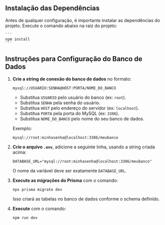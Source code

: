 ## Instalação das Dependências

Antes de qualquer configuração, é importante instalar as dependências do projeto. Execute o comando abaixo na raiz do projeto:

    ```
    npm install
    ```

## Instruções para Configuração do Banco de Dados

1. **Crie a string de conexão do banco de dados** no formato:

    ```
    mysql://USUARIO:SENHA@HOST:PORTA/NOME_DO_BANCO
    ```

    - Substitua `USUARIO` pelo usuário do banco (ex: `root`).
    - Substitua `SENHA` pela senha do usuário.
    - Substitua `HOST` pelo endereço do servidor (ex: `localhost`).
    - Substitua `PORTA` pela porta do MySQL (ex: `3306`).
    - Substitua `NOME_DO_BANCO` pelo nome do seu banco de dados.

    Exemplo:
    ```
    mysql://root:minhasenha@localhost:3306/meubanco
    ```

2. **Crie o arquivo `.env`**, adicione a seguinte linha, usando a string criada acima:

    ```
    DATABASE_URL="mysql://root:minhasenha@localhost:3306/meubanco"
    ```

    O nome da variável deve ser exatamente `DATABASE_URL`.

3. **Execute as migrações do Prisma** com o comando:

    ```
    npx prisma migrate dev
    ```

    Isso criará as tabelas no banco de dados conforme o schema definido.

4. **Execute** com o comando:

    ```
    npm run dev
    ```
